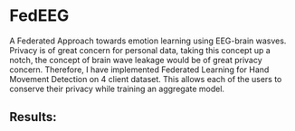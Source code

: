 # FedEEG
A Federated Approach towards emotion learning using EEG-brain wasves. Privacy is of great concern for personal data, taking this concept up a notch, the concept of brain wave leakage would be of great privacy concern. Therefore, I have implemented Federated Learning for Hand Movement Detection on  4 client dataset. This allows each of the users to conserve their privacy while training an aggregate model.

## Results:


